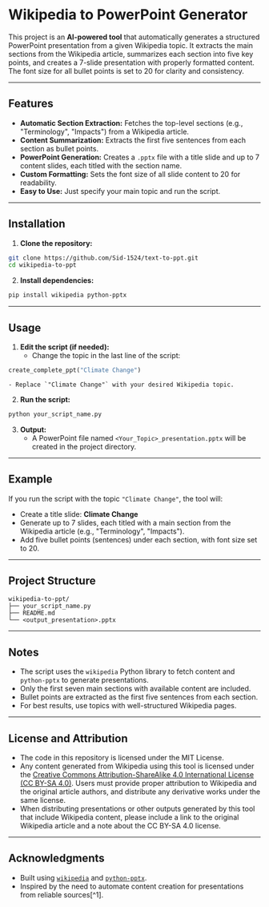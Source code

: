 # Wikipedia to PowerPoint Generator

This project is an **AI-powered tool** that automatically generates a structured PowerPoint presentation from a given Wikipedia topic. It extracts the main sections from the Wikipedia article, summarizes each section into five key points, and creates a 7-slide presentation with properly formatted content. The font size for all bullet points is set to 20 for clarity and consistency.

---

## Features

- **Automatic Section Extraction:** Fetches the top-level sections (e.g., "Terminology", "Impacts") from a Wikipedia article.
- **Content Summarization:** Extracts the first five sentences from each section as bullet points.
- **PowerPoint Generation:** Creates a `.pptx` file with a title slide and up to 7 content slides, each titled with the section name.
- **Custom Formatting:** Sets the font size of all slide content to 20 for readability.
- **Easy to Use:** Just specify your main topic and run the script.

---

## Installation

1. **Clone the repository:**

```bash
git clone https://github.com/Sid-1524/text-to-ppt.git
cd wikipedia-to-ppt
```

2. **Install dependencies:**

```bash
pip install wikipedia python-pptx
```


---

## Usage

1. **Edit the script (if needed):**
    - Change the topic in the last line of the script:

```python
create_complete_ppt("Climate Change")
```

    - Replace `"Climate Change"` with your desired Wikipedia topic.
2. **Run the script:**

```bash
python your_script_name.py
```

3. **Output:**
    - A PowerPoint file named `<Your_Topic>_presentation.pptx` will be created in the project directory.

---

## Example

If you run the script with the topic `"Climate Change"`, the tool will:

- Create a title slide: **Climate Change**
- Generate up to 7 slides, each titled with a main section from the Wikipedia article (e.g., "Terminology", "Impacts").
- Add five bullet points (sentences) under each section, with font size set to 20.

---

## Project Structure

```
wikipedia-to-ppt/
├── your_script_name.py
├── README.md
└── <output_presentation>.pptx
```


---

## Notes

- The script uses the `wikipedia` Python library to fetch content and `python-pptx` to generate presentations.
- Only the first seven main sections with available content are included.
- Bullet points are extracted as the first five sentences from each section.
- For best results, use topics with well-structured Wikipedia pages.

---

## License and Attribution

- The code in this repository is licensed under the MIT License.
- Any content generated from Wikipedia using this tool is licensed under the [Creative Commons Attribution-ShareAlike 4.0 International License (CC BY-SA 4.0)](https://creativecommons.org/licenses/by-sa/4.0/). Users must provide proper attribution to Wikipedia and the original article authors, and distribute any derivative works under the same license.
- When distributing presentations or other outputs generated by this tool that include Wikipedia content, please include a link to the original Wikipedia article and a note about the CC BY-SA 4.0 license.

---

## Acknowledgments

- Built using [`wikipedia`](https://pypi.org/project/wikipedia/) and [`python-pptx`](https://python-pptx.readthedocs.io/).
- Inspired by the need to automate content creation for presentations from reliable sources[^1].


